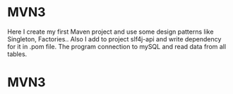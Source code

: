 # MVN3
Here I create my first Maven project and use some design patterns like Singleton, Factories..
Also I add to project slf4j-api and write dependency for it in .pom file.
The program connection to mySQL and read data from all tables.
# MVN3
